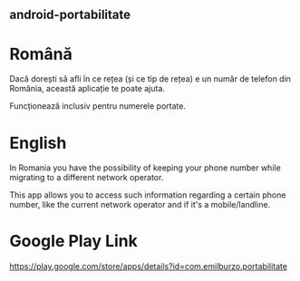 android-portabilitate
----------------------

# Română

Dacă dorești să afli în ce rețea (și ce tip de rețea) e un număr de telefon din România, această aplicație te poate ajuta.

Funcționează inclusiv pentru numerele portate.

# English

In Romania you have the possibility of keeping your phone number while migrating to a different network operator.

This app allows you to access such information regarding a certain phone number, like the current network operator and if it's a mobile/landline.

# Google Play Link

https://play.google.com/store/apps/details?id=com.emilburzo.portabilitate
